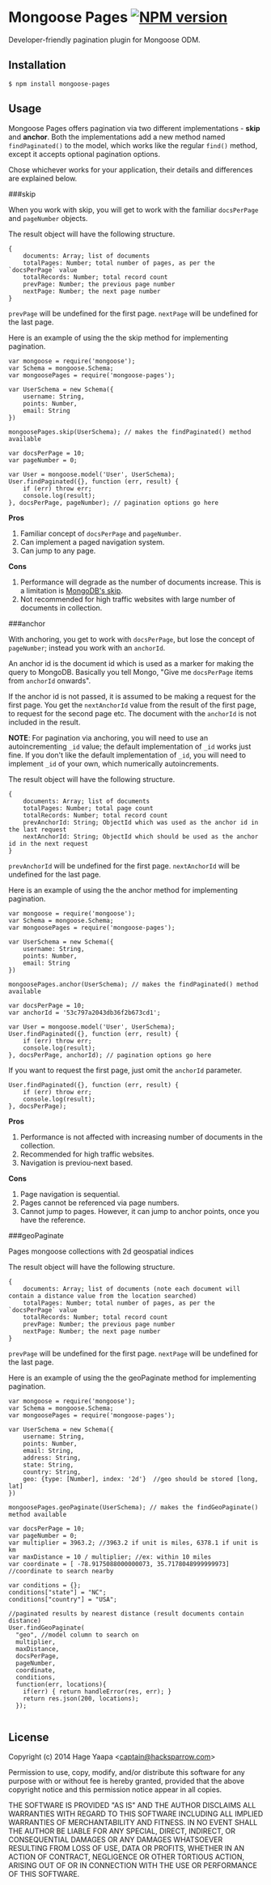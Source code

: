 Mongoose Pages [![NPM version](https://badge.fury.io/js/mongoose-pages.svg)](https://badge.fury.io/js/mongoose-pages)
==============

Developer-friendly pagination plugin for Mongoose ODM.

## Installation

```
$ npm install mongoose-pages
```

## Usage

Mongoose Pages offers pagination via two different implementations - **skip** and **anchor**. Both the implementations add a new method named `findPaginated()` to the model, which works like the regular `find()` method, except it accepts optional pagination options.

Chose whichever works for your application, their details and differences are explained below.

###skip

When you work with skip, you will get to work with the familiar `docsPerPage` and `pageNumber` objects.

The result object will have the following structure.

```
{
    documents: Array; list of documents
    totalPages: Number; total number of pages, as per the `docsPerPage` value
    totalRecords: Number; total record count
    prevPage: Number; the previous page number
    nextPage: Number; the next page number
}
```

`prevPage` will be undefined for the first page. `nextPage` will be undefined for the last page.

Here is an example of using the the skip method for implementing pagination.

```
var mongoose = require('mongoose');
var Schema = mongoose.Schema;
var mongoosePages = require('mongoose-pages');

var UserSchema = new Schema({
    username: String,
    points: Number,
    email: String
})

mongoosePages.skip(UserSchema); // makes the findPaginated() method available

var docsPerPage = 10;
var pageNumber = 0;

var User = mongoose.model('User', UserSchema);
User.findPaginated({}, function (err, result) {
    if (err) throw err;
    console.log(result);
}, docsPerPage, pageNumber); // pagination options go here

```

**Pros**

1. Familiar concept of `docsPerPage` and `pageNumber`.
2. Can implement a paged navigation system.
3. Can jump to any page.

**Cons**

1. Performance will degrade as the number of documents increase. This is a limitation is [MongoDB's skip](http://docs.mongodb.org/manual/reference/method/cursor.skip/).
2. Not recommended for high traffic websites with large number of documents in collection.

###anchor

With anchoring, you get to work with `docsPerPage`, but lose the concept of `pageNumber`; instead you work with an `anchorId`.

An anchor id is the document id which is used as a marker for making the query to MongoDB. Basically you tell Mongo, "Give me `docsPerPage` items from `anchorId` onwards".

If the anchor id is not passed, it is assumed to be making a request for the first page. You get the `nextAnchorId` value from the result of the first page, to request for the second page etc. The document with the `anchorId` is not included in the result.

**NOTE**: For pagination via anchoring, you will need to use an autoincrementing `_id` value; the default implementation of `_id` works just fine. If you don't like the default implementation of `_id`, you will need to implement `_id` of your own, which numerically autoincrements.

The result object will have the following structure.

```
{
    documents: Array; list of documents
    totalPages: Number; total page count
    totalRecords: Number; total record count
    prevAnchorId: String; ObjectId which was used as the anchor id in the last request
    nextAnchorId: String; ObjectId which should be used as the anchor id in the next request
}
```

`prevAnchorId` will be undefined for the first page. `nextAnchorId` will be undefined for the last page.

Here is an example of using the the anchor method for implementing pagination.

```
var mongoose = require('mongoose');
var Schema = mongoose.Schema;
var mongoosePages = require('mongoose-pages');

var UserSchema = new Schema({
    username: String,
    points: Number,
    email: String
})

mongoosePages.anchor(UserSchema); // makes the findPaginated() method available

var docsPerPage = 10;
var anchorId = '53c797a2043db36f2b673cd1';

var User = mongoose.model('User', UserSchema);
User.findPaginated({}, function (err, result) {
    if (err) throw err;
    console.log(result);
}, docsPerPage, anchorId); // pagination options go here
```

If you want to request the first page, just omit the `anchorId` parameter.

```
User.findPaginated({}, function (err, result) {
    if (err) throw err;
    console.log(result);
}, docsPerPage);
```

**Pros**

1. Performance is not affected with increasing number of documents in the collection.
2. Recommended for high traffic websites.
3. Navigation is previou-next based.

**Cons**

1. Page navigation is sequential.
2. Pages cannot be referenced via page numbers.
3. Cannot jump to pages. However, it can jump to anchor points, once you have the reference.

###geoPaginate

Pages mongoose collections with 2d geospatial indices

The result object will have the following structure.

```
{
    documents: Array; list of documents (note each document will contain a distance value from the location searched)
    totalPages: Number; total number of pages, as per the `docsPerPage` value
    totalRecords: Number; total record count
    prevPage: Number; the previous page number
    nextPage: Number; the next page number
}
```

`prevPage` will be undefined for the first page. `nextPage` will be undefined for the last page.

Here is an example of using the the geoPaginate method for implementing pagination.

```
var mongoose = require('mongoose');
var Schema = mongoose.Schema;
var mongoosePages = require('mongoose-pages');

var UserSchema = new Schema({
    username: String,
    points: Number,
    email: String,
    address: String,
    state: String,
    country: String,
    geo: {type: [Number], index: '2d'}  //geo should be stored [long, lat]
})

mongoosePages.geoPaginate(UserSchema); // makes the findGeoPaginate() method available

var docsPerPage = 10;
var pageNumber = 0;
var multiplier = 3963.2; //3963.2 if unit is miles, 6378.1 if unit is km 
var maxDistance = 10 / multiplier; //ex: within 10 miles
var coordinate = [ -78.9175088000000073, 35.7178048999999973]  //coordinate to search nearby

var conditions = {};
conditions["state"] = "NC";
conditions["country"] = "USA";

//paginated results by nearest distance (result documents contain distance)
User.findGeoPaginate(
  "geo", //model column to search on
  multiplier,
  maxDistance,
  docsPerPage,
  pageNumber,
  coordinate,
  conditions,
  function(err, locations){
    if(err) { return handleError(res, err); }
    return res.json(200, locations);
  });
    
```

## License

Copyright (c) 2014 Hage Yaapa &lt;captain@hacksparrow.com&gt;

Permission to use, copy, modify, and/or distribute this software for any purpose with or without fee is hereby granted, provided that the above copyright notice and this permission notice appear in all copies.

THE SOFTWARE IS PROVIDED "AS IS" AND THE AUTHOR DISCLAIMS ALL WARRANTIES WITH REGARD TO THIS SOFTWARE INCLUDING ALL IMPLIED WARRANTIES OF MERCHANTABILITY AND FITNESS. IN NO EVENT SHALL THE AUTHOR BE LIABLE FOR ANY SPECIAL, DIRECT, INDIRECT, OR CONSEQUENTIAL DAMAGES OR ANY DAMAGES WHATSOEVER RESULTING FROM LOSS OF USE, DATA OR PROFITS, WHETHER IN AN ACTION OF CONTRACT, NEGLIGENCE OR OTHER TORTIOUS ACTION, ARISING OUT OF OR IN CONNECTION WITH THE USE OR PERFORMANCE OF THIS SOFTWARE.

